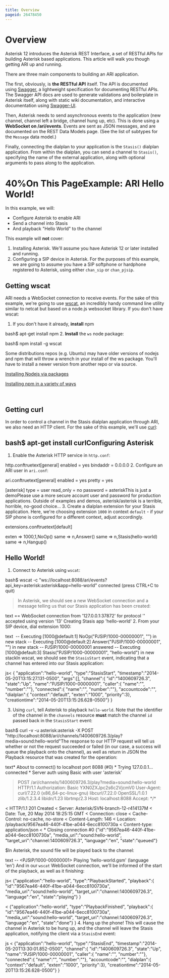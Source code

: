 ```yaml
---
title: Overview
pageid: 26478450
---
```


Overview
========

Asterisk 12 introduces the Asterisk REST Interface, a set of RESTful APIs for building Asterisk based applications. This article will walk you though getting ARI up and running.

There are three main components to building an ARI application.

The first, obviously, is **the RESTful API** itself. The API is documented using [Swagger](https://developers.helloreverb.com/swagger/), a lightweight specification for documenting RESTful APIs. The Swagger API docs are used to generate validations and boilerplate in Asterisk itself, along with static wiki documentation, and interactive documentation using [Swagger-UI](https://github.com/wordnik/swagger-ui).

Then, Asterisk needs to send asynchronous events to the application (new channel, channel left a bridge, channel hung up, etc). This is done using a **WebSocket on /ari/events**. Events are sent as JSON messages, and are documented on the REST Data Models page. (See the list of subtypes for the `Message` data model.)

Finally, connecting the dialplan to your application is the  `Stasis()` dialplan application. From within the dialplan, you can send a channel to `Stasis()`, specifying the name of the external application, along with optional arguments to pass along to the application.

40%On This PageExample: ARI Hello World!
=========================

In this example, we will:

* Configure Asterisk to enable ARI
* Send a channel into Stasis
* And playback "Hello World" to the channel

This example will **not** cover:

1. Installing Asterisk. We'll assume you have Asterisk 12 or later installed and running.
2. Configuring a SIP device in Asterisk. For the purposes of this example, we are going to assume you have a SIP softphone or hardphone registered to Asterisk, using either `chan_sip` or `chan_pjsip`.

Getting wscat
-------------

ARI needs a WebSocket connection to receive events. For the sake of this example, we're going to use [wscat](http://einaros.github.io/ws/), an incredibly handy command line utility similar to netcat but based on a node.js websocket library. If you don't have wscat:

1. If you don't have it already, **install** npm

bash$ apt-get install npm
2. **Install** the `ws` node package:

bash$ npm install -g wscat

Some distributions repos (e.g. Ubuntu) may have older versions of nodejs and npm that will throw a wrench in your install of the ws package. You'll have to install a newer version from another repo or via source.

[Installing Nodejs via packages](https://github.com/joyent/node/wiki/Installing-Node.js-via-package-manager)

[Installing npm in a variety of ways](https://github.com/npm/npm)

 

Getting curl
------------

In order to control a channel in the Stasis dialplan application through ARI, we also need an HTTP client. For the sake of this example, we'll use [curl](http://linux.about.com/od/commands/l/blcmdl1_curl.htm):

bash$ apt-get install curlConfiguring Asterisk
--------------------

1. Enable the Asterisk HTTP service in `http.conf`:

http.conftruetext[general]
enabled = yes
bindaddr = 0.0.0.0
2. Configure an ARI user in `ari.conf`:

ari.conftruetext[general]
enabled = yes 
pretty = yes 

[asterisk]
type = user
read\_only = no
password = asteriskThis is just a demoPlease use a more secure account user and password for production applications. Outside of examples and demos, asterisk/asterisk is a terrible, horrible, no-good choice...
3. Create a dialplan extension for your Stasis application. Here, we're choosing extension `1000` in context `default` - if your SIP phone is configured for a different context, adjust accordingly.

extensions.conftruetext[default]

exten => 1000,1,NoOp()
 same => n,Answer()
 same => n,Stasis(hello-world)
 same => n,Hangup()

Hello World!
------------

1. Connect to Asterisk using `wscat`:

bash$ wscat -c "ws://localhost:8088/ari/events?api\_key=asterisk:asterisk&app=hello-world"
connected (press CTRL+C to quit)
>In Asterisk, we should see a new WebSocket connection and a message telling us that our Stasis application has been created:

text == WebSocket connection from '127.0.0.1:37872' for protocol '' accepted using version '13'
 Creating Stasis app 'hello-world'
2. From your SIP device, dial extension 1000:

text  -- Executing [1000@default:1] NoOp("PJSIP/1000-00000001", "") in new stack
 -- Executing [1000@default:2] Answer("PJSIP/1000-00000001", "") in new stack
 -- PJSIP/1000-00000001 answered
 -- Executing [1000@default:3] Stasis("PJSIP/1000-00000001", "hello-world") in new stackIn wscat, we should see the `StasisStart` event, indicating that a channel has entered into our Stasis application:

js< {
 "application":"hello-world",
 "type":"StasisStart",
 "timestamp":"2014-05-20T13:15:27.131-0500",
 "args":[],
 "channel":{
 "id":"1400609726.3",
 "state":"Up",
 "name":"PJSIP/1000-00000001",
 "caller":{
 "name":"",
 "number":""},
 "connected":{
 "name":"",
 "number":""},
 "accountcode":"",
 "dialplan":{
 "context":"default",
 "exten":"1000",
 "priority":3},
 "creationtime":"2014-05-20T13:15:26.628-0500"}
 }
>
3. Using `curl`, tell Asterisk to playback `hello-world`. Note that the identifier of the channel in the `channels` resource **must** match the channel `id` passed back in the `StasisStart` event:

bash$ curl -v -u asterisk:asterisk -X POST "http://localhost:8088/ari/channels/1400609726.3/play?media=sound:hello-world"The response to our HTTP request will tell us whether or not the request succeeded or failed (in our case, a success will queue the playback onto the channel), as well as return in JSON the Playback resource that was created for the operation:

text\* About to connect() to localhost port 8088 (#0)
\* Trying 127.0.0.1... connected
\* Server auth using Basic with user 'asterisk'
> POST /ari/channels/1400609726.3/play?media=sound:hello-world HTTP/1.1
> Authorization: Basic YXN0ZXJpc2s6c2VjcmV0
> User-Agent: curl/7.22.0 (x86\_64-pc-linux-gnu) libcurl/7.22.0 OpenSSL/1.0.1 zlib/1.2.3.4 libidn/1.23 librtmp/2.3
> Host: localhost:8088
> Accept: \*/\*
> 
< HTTP/1.1 201 Created
< Server: Asterisk/SVN-branch-12-r414137M
< Date: Tue, 20 May 2014 18:25:15 GMT
< Connection: close
< Cache-Control: no-cache, no-store
< Content-Length: 146
< Location: /playback/9567ea46-440f-41be-a044-6ecc8100730a
< Content-type: application/json
< 
\* Closing connection #0
{"id":"9567ea46-440f-41be-a044-6ecc8100730a",
 "media\_uri":"sound:hello-world",
 "target\_uri":"channel:1400609726.3",
 "language":"en",
 "state":"queued"}

$In Asterisk, the sound file will be played back to the channel:

text -- <PJSIP/1000-00000001> Playing 'hello-world.gsm' (language 'en') And in our `wscat` WebSocket connection, we'll be informed of the start of the playback, as well as it finishing:

js< {"application":"hello-world",
 "type":"PlaybackStarted",
 "playback":{
 "id":"9567ea46-440f-41be-a044-6ecc8100730a",
 "media\_uri":"sound:hello-world",
 "target\_uri":"channel:1400609726.3",
 "language":"en",
 "state":"playing"}
 }

< {"application":"hello-world",
 "type":"PlaybackFinished",
 "playback":{
 "id":"9567ea46-440f-41be-a044-6ecc8100730a",
 "media\_uri":"sound:hello-world",
 "target\_uri":"channel:1400609726.3",
 "language":"en",
 "state":"done"}
 }
4. Hang up the phone! This will cause the channel in Asterisk to be hung up, and the channel will leave the Stasis application, notifying the client via a `StasisEnd` event:

js < {"application":"hello-world",
 "type":"StasisEnd",
 "timestamp":"2014-05-20T13:30:01.852-0500",
 "channel":{
 "id":"1400609726.3",
 "state":"Up",
 "name":"PJSIP/1000-00000001",
 "caller":{
 "name":"",
 "number":""},
 "connected":{
 "name":"",
 "number":""},
 "accountcode":"",
 "dialplan":{
 "context":"default",
 "exten":"1000",
 "priority":3},
 "creationtime":"2014-05-20T13:15:26.628-0500"}
 }

 

 

